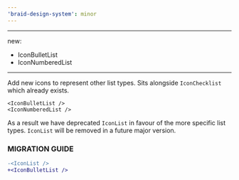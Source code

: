 ```yaml
---
'braid-design-system': minor
---
```


---
new:
  - IconBulletList
  - IconNumberedList
---

Add new icons to represent other list types.
Sits alongside `IconChecklist` which already exists.

```tsx
<IconBulletList />
<IconNumberedList />
```

As a result we have deprecated `IconList` in favour of the more specific list types. `IconList` will be removed in a future major version.

### MIGRATION GUIDE

```diff
-<IconList />
+<IconBulletList />
```
